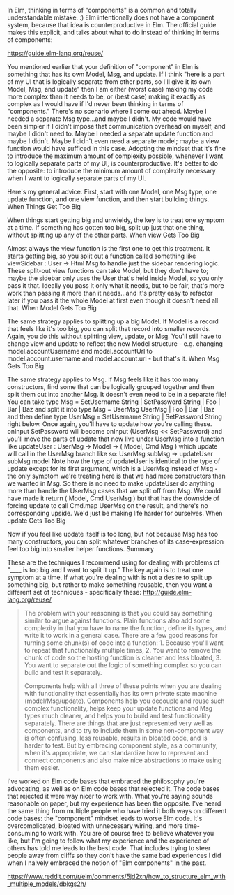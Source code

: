 In Elm, thinking in terms of "components" is a common and totally understandable mistake. :)
Elm intentionally does not have a component system, because that idea is counterproductive in Elm. The official guide makes this explicit, and talks about what to do instead of thinking in terms of components:

https://guide.elm-lang.org/reuse/

You mentioned earlier that your definition of "component" in Elm is something that has its own Model, Msg, and update.
If I think "here is a part of my UI that is logically separate from other parts, so I'll give it its own Model, Msg, and update" then I am either (worst case) making my code more complex than it needs to be, or (best case) making it exactly as complex as I would have if I'd never been thinking in terms of "components." There's no scenario where I come out ahead.
Maybe I needed a separate Msg type...and maybe I didn't. My code would have been simpler if I didn't impose that communication overhead on myself, and maybe I didn't need to. Maybe I needed a separate update function and maybe I didn't. Maybe I didn't even need a separate model; maybe a view function would have sufficed in this case.
Adopting the mindset that it's fine to introduce the maximum amount of complexity possible, whenever I want to logically separate parts of my UI, is counterproductive. It's better to do the opposite: to introduce the minimum amount of complexity necessary when I want to logically separate parts of my UI.

Here's my general advice.
First, start with one Model, one Msg type, one update function, and one view function, and then start building things.
When Things Get Too Big

When things start getting big and unwieldy, the key is to treat one symptom at a time. If something has gotten too big, split up just that one thing, without splitting up any of the other parts.
When view Gets Too Big

Almost always the view function is the first one to get this treatment. It starts getting big, so you split out a function called something like viewSidebar : User -> Html Msg to handle just the sidebar rendering logic. These split-out view functions can take Model, but they don't have to; maybe the sidebar only uses the User that's held inside Model, so you only pass it that.
Ideally you pass it only what it needs, but to be fair, that's more work than passing it more than it needs...and it's pretty easy to refactor later if you pass it the whole Model at first even though it doesn't need all that.
When Model Gets Too Big

The same strategy applies to splitting up a big Model. If Model is a record that feels like it's too big, you can split that record into smaller records. Again, you do this without splitting view, update, or Msg. You'll still have to change view and update to reflect the new Model structure - e.g. changing model.accountUsername and model.accountUrl to model.account.username and model.account.url - but that's it.
When Msg Gets Too Big

The same strategy applies to Msg. If Msg feels like it has too many constructors, find some that can be logically grouped together and then split them out into another Msg.
It doesn't even need to be in a separate file! You can take type Msg = SetUsername String | SetPassword String | Foo | Bar | Baz and split it into type Msg = UserMsg UserMsg | Foo | Bar | Baz and then define type UserMsg = SetUsername String | SetPassword String right below.
Once again, you'll have to update how you're calling these. onInput SetPassword will become onInput (UserMsg << SetPassword) and you'll move the parts of update that now live under UserMsg into a function like updateUser : UserMsg -> Model -> ( Model, Cmd Msg ) which update will call in the UserMsg branch like so: UserMsg subMsg -> updateUser subMsg model
Note how the type of updateUser is identical to the type of update except for its first argument, which is a UserMsg instead of Msg - the only symptom we're treating here is that we had more constructors than we wanted in Msg. So there is no need to make updateUser do anything more than handle the UserMsg cases that we split off from Msg. We could have made it return ( Model, Cmd UserMsg ) but that has the downside of forcing update to call Cmd.map UserMsg on the result, and there's no corresponding upside. We'd just be making life harder for ourselves.
When update Gets Too Big

Now if you feel like update itself is too long, but not because Msg has too many constructors, you can split whatever branches of its case-expression feel too big into smaller helper functions.
Summary

These are the techniques I recommend using for dealing with problems of "____ is too big and I want to split it up." The key again is to treat one symptom at a time.
If what you're dealing with is not a desire to split up something big, but rather to make something reusable, then you want a different set of techniques - specifically these: http://guide.elm-lang.org/reuse/

>The problem with your reasoning is that you could say something similar to argue against functions. Plain functions also add some complexity in that you have to name the function, define its types, and write it to work in a general case. There are a few good reasons for turning some chunk(s) of code into a function: 1. Because you'll want to repeat that functionality multiple times, 2. You want to remove the chunk of code so the hosting function is cleaner and less bloated, 3. You want to separate out the logic of something complex so you can build and test it separately.
>
>Components help with all three of these points when you are dealing with functionality that essentially has its own private state machine (model/Msg/update). Components help you decouple and reuse such complex functionality, helps keep your update functions and Msg types much cleaner, and helps you to build and test functionality separately.
>There are things that are just represented very well as components, and to try to include them in some non-component way is often confusing, less reusable, results in bloated code, and is harder to test. But by embracing component style, as a community, when it's appropriate, we can standardize how to represent and connect components and also make nice abstractions to make using them easier.

I've worked on Elm code bases that embraced the philosophy you're advocating, as well as on Elm code bases that rejected it. The code bases that rejected it were way nicer to work with.
What you're saying sounds reasonable on paper, but my experience has been the opposite. I've heard the same thing from multiple people who have tried it both ways on different code bases: the "component" mindset leads to worse Elm code. It's overcomplicated, bloated with unnecessary wiring, and more time-consuming to work with.
You are of course free to believe whatever you like, but I'm going to follow what my experience and the experience of others has told me leads to the best code. That includes trying to steer people away from cliffs so they don't have the same bad experiences I did when I naively embraced the notion of "Elm components" in the past.

https://www.reddit.com/r/elm/comments/5jd2xn/how_to_structure_elm_with_multiple_models/dbkgs2h/
